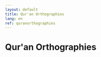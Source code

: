 ```yaml
---
layout: default
title: Qur'an Orthographies 
lang: en
ref: quranorthographies
---
```

# Qur'an Orthographies